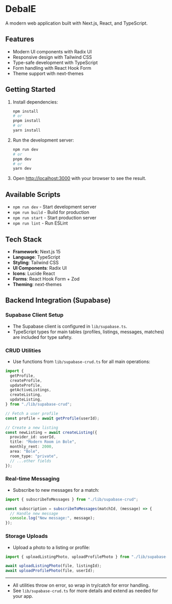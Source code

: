 # DebalE

A modern web application built with Next.js, React, and TypeScript.

## Features

- Modern UI components with Radix UI
- Responsive design with Tailwind CSS
- Type-safe development with TypeScript
- Form handling with React Hook Form
- Theme support with next-themes

## Getting Started

1. Install dependencies:

   ```bash
   npm install
   # or
   pnpm install
   # or
   yarn install
   ```

2. Run the development server:

   ```bash
   npm run dev
   # or
   pnpm dev
   # or
   yarn dev
   ```

3. Open [http://localhost:3000](http://localhost:3000) with your browser to see the result.

## Available Scripts

- `npm run dev` - Start development server
- `npm run build` - Build for production
- `npm run start` - Start production server
- `npm run lint` - Run ESLint

## Tech Stack

- **Framework**: Next.js 15
- **Language**: TypeScript
- **Styling**: Tailwind CSS
- **UI Components**: Radix UI
- **Icons**: Lucide React
- **Forms**: React Hook Form + Zod
- **Theming**: next-themes

## Backend Integration (Supabase)

### Supabase Client Setup

- The Supabase client is configured in `lib/supabase.ts`.
- TypeScript types for main tables (profiles, listings, messages, matches) are included for type safety.

### CRUD Utilities

- Use functions from `lib/supabase-crud.ts` for all main operations:

```ts
import {
  getProfile,
  createProfile,
  updateProfile,
  getActiveListings,
  createListing,
  updateListing,
} from "./lib/supabase-crud";

// Fetch a user profile
const profile = await getProfile(userId);

// Create a new listing
const newListing = await createListing({
  provider_id: userId,
  title: "Modern Room in Bole",
  monthly_rent: 2000,
  area: "Bole",
  room_type: "private",
  // ...other fields
});
```

### Real-time Messaging

- Subscribe to new messages for a match:

```ts
import { subscribeToMessages } from "./lib/supabase-crud";

const subscription = subscribeToMessages(matchId, (message) => {
  // Handle new message
  console.log("New message:", message);
});
```

### Storage Uploads

- Upload a photo to a listing or profile:

```ts
import { uploadListingPhoto, uploadProfilePhoto } from "./lib/supabase-crud";

await uploadListingPhoto(file, listingId);
await uploadProfilePhoto(file, userId);
```

---

- All utilities throw on error, so wrap in try/catch for error handling.
- See `lib/supabase-crud.ts` for more details and extend as needed for your app.
